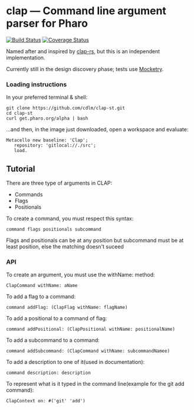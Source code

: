 # clap — Command line argument parser for Pharo
[![Build Status][travis-status]][travis]
[![Coverage Status][coveralls-status]][coveralls]

Named after and inspired by [clap-rs](https://github.com/kbknapp/clap-rs), but
this is an independent implementation.

Currently still in the design discovery phase; tests use [Mocketry](http://smalltalkhub.com/#!/~dionisiy/Mocketry).

### Loading instructions

In your preferred terminal & shell:
```
git clone https://github.com/cdlm/clap-st.git
cd clap-st
curl get.pharo.org/alpha | bash
```
…and then, in the image just downloaded, open a workspace and evaluate:
```
Metacello new baseline: 'Clap';
   repository: 'gitlocal://./src';
   load.
```

## Tutorial

There are three type of arguments in CLAP:

- Commands
- Flags
- Positionals

To create a command, you must respect this syntax:
```
command flags positionals subcommand
```
Flags and positionals can be at any position but subcommand must be at least position, else the matching doesn't suceed

### API
To create an argument, you must use the withName: method:
```smalltalk
ClapCommand withName: aName
```

To add a flag to a command:
```smalltalk
command addFlag: (ClapFlag withName: flagName)
```

To add a positional to a command of flag:
```smalltalk
command addPositional: (ClapPositional withName: positionalName)
```

To add a subcommand to a command:
```smalltalk
command addSubcommand: (ClapCommand withName: subcommandNamee)
```

To add a description to one of it(used in documentation):
```smalltalk
command description: description
```


To represent what is it typed in the command line(example for the git add command):
```smalltalk
ClapContext on: #('git' 'add')
```

[travis]: https://travis-ci.org/cdlm/clap-st
[travis-status]: https://travis-ci.org/cdlm/clap-st.svg?branch=master
[coveralls]: https://coveralls.io/github/cdlm/clap-st?branch=master
[coveralls-status]: https://coveralls.io/repos/github/cdlm/clap-st/badge.svg?branch=master
